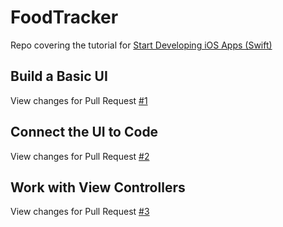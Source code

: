 # FoodTracker

Repo covering the tutorial for [Start Developing iOS Apps (Swift)](
https://developer.apple.com/library/ios/referencelibrary/GettingStarted/DevelopiOSAppsSwift/)


## Build a Basic UI
View changes for Pull Request [#1](https://github.com/Trii/IOS-FoodTracker/pull/1/files)

## Connect the UI to Code
View changes for Pull Request [#2](https://github.com/Trii/IOS-FoodTracker/pull/2/files)

## Work with View Controllers
View changes for Pull Request [#3](https://github.com/Trii/IOS-FoodTracker/pull/3/files)

